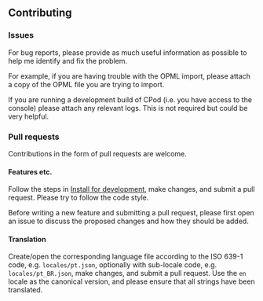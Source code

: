 ## Contributing

### Issues

For bug reports, please provide as much useful information as possible to help me identify and fix the problem.

For example, if you are having trouble with the OPML import, please attach a copy of the OPML file you are trying to import.

If you are running a development build of CPod (i.e. you have access to the console) please attach any relevant logs. This is not required but could be very helpful.

### Pull requests

Contributions in the form of pull requests are welcome.

#### Features etc.

Follow the steps in [Install for development](README.md#install-for-development), make changes, and submit a pull request. Please try to follow the code style.

Before writing a new feature and submitting a pull request, please first open an issue to discuss the proposed changes and how they should be added.

#### Translation

Create/open the corresponding language file according to the ISO 639-1 code, e.g. `locales/pt.json`, optionally with sub-locale code, e.g. `locales/pt_BR.json`, make changes, and submit a pull request. Use the `en` locale as the canonical version, and please ensure that all strings have been translated.
